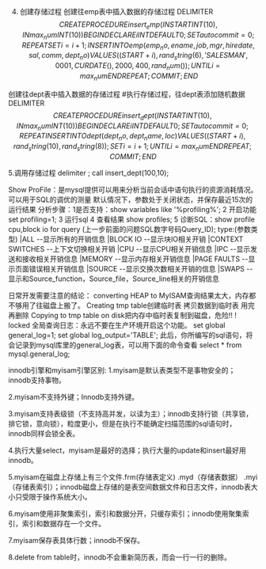 
4. 创建存储过程
创建往emp表中插入数据的存储过程
DELIMITER $$
CREATE PROCEDURE insert_emp(IN START INT(10),IN max_num INT(10))
BEGIN
DECLARE i INT DEFAULT 0;
SET autocommit= 0;
REPEAT
SET i=i+ 1;
INSERT INTO emp (emp_no, ename ,job ,mgr ,hiredate ,sal ,comm ,dept_no ) VALUES((START+i),rand_string(6),'SALESMAN',0001,CURDATE(),2000,400,rand_num());
UNTIL i = max_num
END REPEAT;
COMMIT;
END $$


创建往dept表中插入数据的存储过程
#执行存储过程，往dept表添加随机数据
DELIMITER $$
CREATE PROCEDURE insert_dept(IN START INT(10),IN max_num INT(10))
BEGIN
DECLARE i INT DEFAULT 0;
SET autocommit= 0;
REPEAT
INSERT INTO dept (dept_no ,dept_name,loc) VALUES ((START+i),rand_string(10),rand_string(8));
SET i=i+1;
UNTIL i = max_num
END REPEAT;
COMMIT;
END $$

5.调用存储过程
delimiter ; 
call insert_dept(100,10);

Show ProFile：是mysql提供可以用来分析当前会话中语句执行的资源消耗情况。可以用于SQL的调优的测量
默认情况下，参数处于关闭状态，并保存最近15次的运行结果
分析步骤：1是否支持：show variables like '%profiling%';
2 开启功能 set profiling=1;
3 运行sql
4 查看结果 show profiles;
5 诊断SQL：show profile cpu,block io for query (上一步前面的问题SQL数字号码Query_ID);
type:(参数类型)
|ALL		--显示所有的开销信息
|BLOCK IO		--显示块IO相关开销
|CONTEXT SWITCHES --上下文切换相关开销
|CPU		--显示CPU相关开销信息
|IPC		--显示发送和接收相关开销信息	
|MEMORY		--显示内存相关开销信息
|PAGE FAULTS	--显示页面错误相关开销信息
|SOURCE		--显示交换次数相关开销的信息
|SWAPS		--显示和Source_function，Source_file，Source_line相关的开销信息

日常开发需要注意的结论：
	converting HEAP to MyISAM查询结果太大，内存都不够用了往磁盘上搬了。
	Creating tmp table创建临时表	拷贝数据到临时表	用完再删除
	Copying to tmp table on disk把内存中临时表复制到磁盘，危险!! !
	locked
全局查询日志：永远不要在生产环境开启这个功能。
	set global general_log=1;
	set global log_output='TABLE';
	此后，你所编写的sql语句，将会记录到mysql库里的general_log表，可以用下面的命令查看
	select * from mysql.general_log;

innodb引擎和myisam引擎区别:
1.myisam是默认表类型不是事物安全的；innodb支持事物。

2.myisam不支持外键；Innodb支持外键。

3.myisam支持表级锁（不支持高并发，以读为主）；innodb支持行锁（共享锁，排它锁，意向锁），粒度更小，但是在执行不能确定扫描范围的sql语句时，innodb同样会锁全表。

4.执行大量select，myisam是最好的选择；执行大量的update和insert最好用innodb。

5.myisam在磁盘上存储上有三个文件.frm(存储表定义)  .myd（存储表数据）  .myi（存储表索引）；innodb磁盘上存储的是表空间数据文件和日志文件，innodb表大小只受限于操作系统大小。

6.myisam使用非聚集索引，索引和数据分开，只缓存索引；innodb使用聚集索引，索引和数据存在一个文件。

7.myisam保存表具体行数；innodb不保存。

8.delete from table时，innodb不会重新简历表，而会一行一行的删除。
